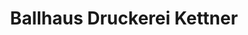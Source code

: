 ---
title: "Ballhaus Druckerei Kettner"
url: /muenchen/ballhaus-druckerei-kettner/
shop: Kleidung
---